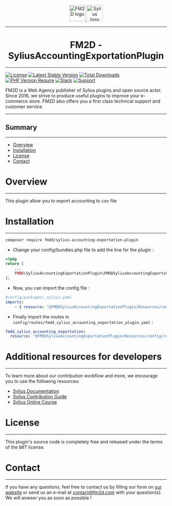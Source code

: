<p align="center">
    <a href="https://fm2d.com/" target="_blank">
        <img height="50" width="auto" src="https://fm2d.com/fm2d-theme/images/logo.png" alt="FM2D logo" />
        <img height="50" width="auto" src="https://demo.sylius.com/assets/shop/img/logo.png" alt="Sylius logo" />
    </a>
</p>

---
<h1 align="center">FM2D - SyliusAccountingExportationPlugin</h1>

---
[![License](http://poser.pugx.org/fmdd/sylius-accounting-exportation-plugin/license)](https://packagist.org/packages/fmdd/sylius-accounting-exportation-plugin)
[![Latest Stable Version](http://poser.pugx.org/fmdd/sylius-accounting-exportation-plugin/v)](https://packagist.org/packages/fmdd/sylius-accounting-exportation-plugin) 
[![Total Downloads](http://poser.pugx.org/fmdd/sylius-accounting-exportation-plugin/downloads)](https://packagist.org/packages/fmdd/sylius-accounting-exportation-plugin) 
[![PHP Version Require](http://poser.pugx.org/fmdd/sylius-accounting-exportation-plugin/require/php)](https://packagist.org/packages/fmdd/sylius-accounting-exportation-plugin)
[![Slack](https://img.shields.io/badge/community%20chat-slack-FF1493.svg)](http://sylius-devs.slack.com)
[![Support](https://img.shields.io/badge/support-contact%20author-blue])](https://fm2d.com/contact)

FM2D is a Web Agency publisher of Sylius plugins and open source actor. Since 2016, we strive to produce useful plugins to improve your e-commerce store. FM2D also offers you a first class technical support and customer service.

---

## Summary

---

* [Overview](#overview)
* [Installation](#installation)
* [License](#license)
* [Contact](#contact)

# Overview 

---

This plugin allow you to export accounting to csv file

# Installation

---

```bash
composer require fmdd/sylius-accounting-exportation-plugin
```

* Change your config/bundles.php file to add the line for the plugin :

```php
<?php
return [
    ...
    FMDD\SyliusAccountingExportationPlugin\FMDDSyliusAccountingExportationPlugin::class => ['all' => true],
];
```

* Now, you can import the config file :
```yaml
#config/packages/_sylius.yaml
imports:
    - { resource: "@FMDDSyliusAccountingExportationPlugin/Resources/config/config.yaml" }
```

* Finally import the routes in `config/routes/fmdd_sylius_accounting_exportation_plugin.yaml` :
```yaml
fmdd_sylius_accounting_exportation:
  resource: "@FMDDSyliusAccountingExportationPlugin/Resources/config/routing.yaml"
```

# Additional resources for developers

---
To learn more about our contribution workflow and more, we encourage you to use the following resources:
* [Sylius Documentation](https://docs.sylius.com/en/latest/)
* [Sylius Contribution Guide](https://docs.sylius.com/en/latest/contributing/)
* [Sylius Online Course](https://sylius.com/online-course/)

# License

---

This plugin's source code is completely free and released under the terms of the MIT license.

# Contact

---

If you have any questions, feel free to contact us by filling our form on [our website](https://fm2d.com/contact-us/) or send us an e-mail at contact@fm2d.com with your question(s). We will anwser you as soon as possible !


